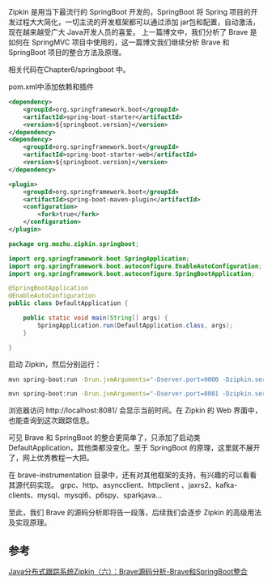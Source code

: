Zipkin 是用当下最流行的 SpringBoot 开发的，SpringBoot 将 Spring 项目的开发过程大大简化，一切主流的开发框架都可以通过添加 jar包和配置，自动激活，现在越来越受广大 Java开发人员的喜爱。 上一篇博文中，我们分析了 Brave 是如何在 SpringMVC 项目中使用的，这一篇博文我们继续分析 Brave 和 SpringBoot 项目的整合方法及原理。

相关代码在Chapter6/springboot 中。

pom.xml中添加依赖和插件

```xml
<dependency>
    <groupId>org.springframework.boot</groupId>
    <artifactId>spring-boot-starter</artifactId>
    <version>${springboot.version}</version>
</dependency>
<dependency>
    <groupId>org.springframework.boot</groupId>
    <artifactId>spring-boot-starter-web</artifactId>
    <version>${springboot.version}</version>
</dependency>

<plugin>
    <groupId>org.springframework.boot</groupId>
    <artifactId>spring-boot-maven-plugin</artifactId>
    <configuration>
        <fork>true</fork>
    </configuration>
</plugin>
```

```java
package org.mozhu.zipkin.springboot;

import org.springframework.boot.SpringApplication;
import org.springframework.boot.autoconfigure.EnableAutoConfiguration;
import org.springframework.boot.autoconfigure.SpringBootApplication;

@SpringBootApplication
@EnableAutoConfiguration
public class DefaultApplication {

    public static void main(String[] args) {
        SpringApplication.run(DefaultApplication.class, args);
    }

}
```

启动 Zipkin，然后分别运行：

```bash
mvn spring-boot:run -Drun.jvmArguments="-Dserver.port=9000 -Dzipkin.service=backend"
```

```bash
mvn spring-boot:run -Drun.jvmArguments="-Dserver.port=8081 -Dzipkin.service=frontend"
```

浏览器访问 http://localhost:8081/ 会显示当前时间。在 Zipkin 的 Web 界面中，也能查询到这次跟踪信息。

可见 Brave 和 SpringBoot 的整合更简单了，只添加了启动类 DefaultApplication，其他类都没变化。至于 SpringBoot 的原理，这里就不展开了，网上优秀教程一大把。

在 brave-instrumentation 目录中，还有对其他框架的支持，有兴趣的可以看看其源代码实现。 grpc、http、asyncclient、httpclient 、jaxrs2、kafka-clients、mysql、mysql6、p6spy、sparkjava...

至此，我们 Brave 的源码分析即将告一段落，后续我们会逐步 Zipkin 的高级用法及实现原理。



## 参考

[Java分布式跟踪系统Zipkin（六）：Brave源码分析-Brave和SpringBoot整合](http://blog.mozhu.org/2017/11/15/zipkin/zipkin-6.html)
